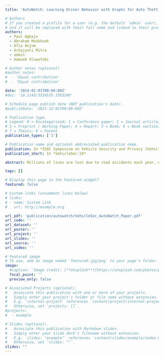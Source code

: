 ```yaml
---
title: 'AutoWatch: Learning Driver Behavior with Graphs for Auto Theft Detection and Situational Awareness'

# Authors
# If you created a profile for a user (e.g. the default `admin` user), write the username (folder name) here
# and it will be replaced with their full name and linked to their profile.
authors:
  - Paul Agbaje
  - Abraham Mookhoek
  - Afia Anjum
  - Arkajyoti Mitra
  - admin
  - Habeeb Oluwofobi

# Author notes (optional)
#author_notes:
#  - 'Equal contribution'
#  - 'Equal contribution'

date: '2024-02-01T00:00:00Z'
#doi: '10.1145/3319535.3363190'

# Schedule page publish date (NOT publication's date).
#publishDate: '2021-12-01T00:00:00Z'

# Publication type.
# Legend: 0 = Uncategorized; 1 = Conference paper; 2 = Journal article;
# 3 = Preprint / Working Paper; 4 = Report; 5 = Book; 6 = Book section;
# 7 = Thesis; 8 = Patent
publication_types: ['1']

# Publication name and optional abbreviated publication name.
publication: In *ISOC Symposium on Vehicle Security and Privacy (VehicleSec '24)*
publication_short: In *VehicleSec'24*

abstract: Millions of lives are lost due to road accidents each year, emphasizing the importance of improving driver safety measures. In addition, physical vehicle security is a persistent challenge exacerbated by the growing interconnectivity of vehicles, allowing adversaries to engage in vehicle theft and compromising driver privacy. The integration of advanced sensors with internet connectivity has ushered in the era of intelligent transportation systems (ITS), enabling vehicles to generate abundant data that facilitates diverse vehicular applications. These data can also provide insights into driver behavior, enabling effective driver monitoring to support safety and security. In this paper, we propose AutoWatch, a graph-based approach for modeling the behavior of drivers, verifying the identity of the driver, and detecting unsafe driving maneuvers. Our evaluation shows that AutoWatch can improve driver identification accuracy by up to 22% and driving maneuver classification by up to 5.7% compared to baseline techniques.

tags: []

# Display this page in the Featured widget?
featured: false

# Custom links (uncomment lines below)
# links:
# - name: Custom Link
#   url: http://example.org

url_pdf: 'publication/autowatch/VehicleSec_AutoWatch_Paper.pdf'
url_code: ''
url_dataset: ''
url_poster: ''
url_project: ''
url_slides: ''
url_source: ''
url_video: ''

# Featured image
# To use, add an image named `featured.jpg/png` to your page's folder.
image:
  #caption: 'Image credit: [**Unsplash**](https://unsplash.com/photos/pLCdAaMFLTE)'
  focal_point: ''
  preview_only: false

# Associated Projects (optional).
#   Associate this publication with one or more of your projects.
#   Simply enter your project's folder or file name without extension.
#   E.g. `internal-project` references `content/project/internal-project/index.md`.
#   Otherwise, set `projects: []`.
#projects:
#  - example

# Slides (optional).
#   Associate this publication with Markdown slides.
#   Simply enter your slide deck's filename without extension.
#   E.g. `slides: "example"` references `content/slides/example/index.md`.
#   Otherwise, set `slides: ""`.
slides: ""
---
```



